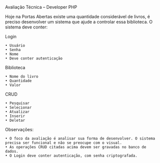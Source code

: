 Avaliação Técnica – Developer PHP

Hoje na Portas Abertas existe uma quantidade considerável de livros, é preciso desenvolver um sistema que ajude a controlar essa biblioteca.
O sistema deve conter:

Login 
    
    • Usuário
    • Senha
    • Nome
    • Deve conter autenticação

Biblioteca
    
    • Nome do livro
    • Quantidade
    • Valor

CRUD
    
    • Pesquisar
    • Selecionar
    • Atualizar
    • Inserir
    • Deletar

Observações:
    
    • O foco da avaliação é analisar sua forma de desenvolver. O sistema precisa ser funcional e não se preocupe com o visual.
    • As operações CRUD citadas acima devem ser gravadas no banco de dados.
    • O Login deve conter autenticação, com senha criptografada.
